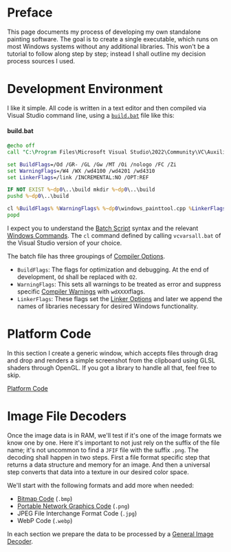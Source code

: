 # Preface
This page documents my process of developing my own standalone painting software. The goal is to create a single executable, which runs on most Windows systems without any additional libraries. This won't be a tutorial to follow along step by step; instead I shall outline my decision process sources I used.

# Development Environment
I like it simple. All code is written in a text editor and then compiled via Visual Studio command line, using a [`build.bat`](/build.bat) file like this:

#### build.bat

```bat
@echo off
call "C:\Program Files\Microsoft Visual Studio\2022\Community\VC\Auxiliary\Build\vcvarsall.bat" x64

set BuildFlags=/Od /GR- /GL /Gw /MT /Oi /nologo /FC /Zi
set WarningFlags=/W4 /WX /wd4100 /wd4201 /wd4310
set LinkerFlags=/link /INCREMENTAL:NO /OPT:REF

IF NOT EXIST %~dp0\..\build mkdir %~dp0\..\build
pushd %~dp0\..\build

cl %BuildFlags% %WarningFlags% %~dp0\windows_painttool.cpp %LinkerFlags%
popd
```
I expect you to understand the [Batch Script](https://en.wikipedia.org/wiki/Batch_file) syntax and the relevant [Windows Commands](https://learn.microsoft.com/en-us/windows-server/administration/windows-commands/windows-commands).  The `cl` command defined by calling `vcvarsall.bat` of the Visual Studio version of your choice.

The batch file has three groupings of [Compiler Options](https://learn.microsoft.com/en-us/cpp/build/reference/compiler-options).
- `BuildFlags`: The flags for optimization and debugging.  At the end of development, `Od` shall be replaced with `O2`.
- `WarningFlags`: This sets all warnings to be treated as error and suppress specific [Compiler Warnings](https://learn.microsoft.com/en-us/cpp/error-messages/compiler-errors-1/c-cpp-build-errors) with `wdXXXX`flags.
- `LinkerFlags`: These flags set the [Linker Options](https://learn.microsoft.com/en-us/cpp/build/reference/linker-options) and later we append the names of libraries necessary for desired Windows functionality.

# Platform Code
In this section I create a generic window, which accepts files through drag and drop and renders a simple screenshot from the clipboard using GLSL shaders through OpenGL. If you got a library to handle all that, feel free to skip.

[Platform Code](/docs/PlatformCode.md)

# Image File Decoders
Once the image data is in RAM, we'll test if it's one of the image formats we know one by one. Here it's important to not just rely on the suffix of the file name; it's not uncommon to find a `JFIF` file with the suffix `.png`. The decoding shall happen in two steps. First a file format specific step that returns a data structure and memory for an image. And then a universal step converts that data into a texture in our desired color space.

We'll start with the following formats and add more when needed:
- [Bitmap Code](/docs/Bitmap.md) (`.bmp`)
- [Portable Network Graphics Code](/docs/PNG.md) (`.png`)
- JPEG File Interchange Format Code (`.jpg`)
- WebP Code (`.webp`)

In each section we prepare the data to be processed by a [General Image Decoder](/docs/GeneralImageDecoder.md).